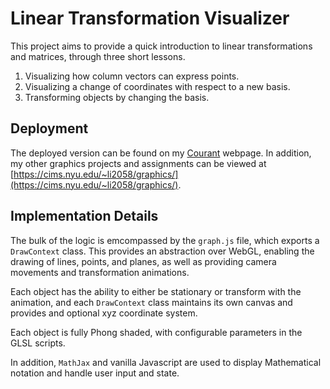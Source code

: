 # Linear Transformation Visualizer

This project aims to provide a quick introduction to linear transformations and matrices, through three short lessons.

1. Visualizing how column vectors can express points.
2. Visualizing a change of coordinates with respect to a new basis.
3. Transforming objects by changing the basis.

## Deployment

The deployed version can be found on my [Courant](https://cims.nyu.edu/~li2058/graphics/final/) webpage. In addition, my other graphics projects and assignments can be viewed at [https://cims.nyu.edu/~li2058/graphics/](https://cims.nyu.edu/~li2058/graphics/).



## Implementation Details

The bulk of the logic is emcompassed by the `graph.js` file, which exports a `DrawContext` class. This provides an abstraction over WebGL, enabling the drawing of lines, points, and planes, as well as providing camera movements and transformation animations.

Each object has the ability to either be stationary or transform with the animation, and each `DrawContext` class maintains its own canvas and provides and optional xyz coordinate system.

Each object is fully Phong shaded, with configurable parameters in the GLSL scripts.

In addition, `MathJax` and vanilla Javascript are used to display Mathematical notation and handle user input and state. 



